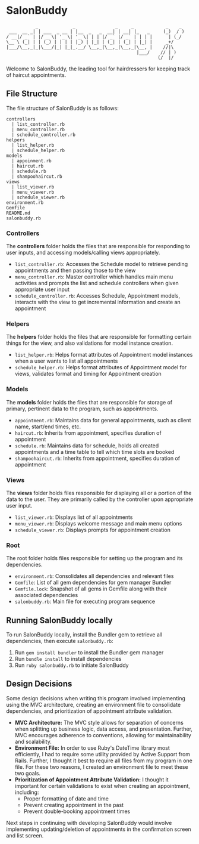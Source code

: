 # SalonBuddy

```
           _             _               _     _            _    _
 ___  __ _| | ___  _ __ | |__  _   _  __| | __| |_   _     (_)  / )
/ __|/ _` | |/ _ \| '_ \| '_ \| | | |/ _` |/ _` | | | |      | (_/
\__ \ (_| | | (_) | | | | |_) | |_| | (_| | (_| | |_| |     _+/
|___/\__,_|_|\___/|_| |_|_.__/ \__,_|\__,_|\__,_|\__, |    //|\
                                                 |___/    // | )
                                                         (/  |/
```

Welcome to SalonBuddy, the leading tool for hairdressers for keeping track of haircut appointments.

## File Structure

The file structure of SalonBuddy is as follows:

```
controllers
  | list_controller.rb
  | menu_controller.rb
  | schedule_controller.rb
helpers
  | list_helper.rb
  | schedule_helper.rb
models
  | appoinment.rb
  | haircut.rb
  | schedule.rb
  | shampoohaircut.rb
views
  | list_viewer.rb
  | menu_viewer.rb
  | schedule_viewer.rb
environment.rb
Gemfile
README.md
salonbuddy.rb
```

### Controllers

The **controllers** folder holds the files that are responsible for responding to user inputs, and accessing models/calling views appropriately.

 * `list_controller.rb`: Accesses the Schedule model to retrieve pending appointments and then passing those to the view
 * `menu_controller.rb`: Master controller which handles main menu activities and prompts the list and schedule controllers when given appropriate user input
 * `schedule_controller.rb`: Accesses Schedule, Appointment models, interacts with the view to get incremental information and create an appointment

### Helpers

The **helpers** folder holds the files that are responsible for formatting certain things for the view, and also validations for model instance creation.

  * `list_helper.rb`: Helps format attributes of Appointment model instances when a user wants to list all appointments
  * `schedule_helper.rb`: Helps format attributes of Appointment model for views, validates format and timing for Appointment creation

### Models

The **models** folder holds the files that are responsible for storage of primary, pertinent data to the program, such as appointments.

  * `appointment.rb`: Maintains data for general appointments, such as client name, start/end times, etc.
  * `haircut.rb`: Inherits from appointment, specifies duration of appointment
  * `schedule.rb`: Maintains data for schedule, holds all created appointments and a time table to tell which time slots are booked
  * `shampoohaircut.rb`: Inherits from appointment, specifies duration of appointment

### Views

The **views** folder holds files responsible for displaying all or a portion of the data to the user. They are primarily called by the controller upon appropriate user input.

  * `list_viewer.rb`: Displays list of all appointments
  * `menu_viewer.rb`: Displays welcome message and main menu options
  * `schedule_viewer.rb`: Displays prompts for appointment creation

### Root

The root folder holds files responsible for setting up the program and its dependencies.

  * `environment.rb`: Consolidates all dependencies and relevant files
  * `Gemfile`: List of all gem dependencies for gem manager Bundler
  * `Gemfile.lock`: Snapshot of all gems in Gemfile along with their associated dependencies
  * `salonbuddy.rb`: Main file for executing program sequence

## Running SalonBuddy locally

To run SalonBuddy locally, install the Bundler gem to retrieve all dependencies, then execute `salonbuddy.rb`:

  1. Run `gem install bundler` to install the Bundler gem manager
  2. Run `bundle install` to install dependencies
  3. Run `ruby salonbuddy.rb` to initiate SalonBuddy

## Design Decisions

Some design decisions when writing this program involved implementing using the MVC architecture, creating an environment file to consolidate dependencies, and prioritization of appointment attribute validation.

  * **MVC Architecture:** The MVC style allows for separation of concerns when splitting up business logic, data access, and presentation. Further, MVC encourages adherence to conventions, allowing for maintainability and scalability.
  * **Environment File:** In order to use Ruby's DateTime library most efficiently, I had to require some utility provided by Active Support from Rails. Further, I thought it best to require all files from my program in one file. For these two reasons, I created an environment file to meet these two goals.
  * **Prioritization of Appointment Attribute Validation:** I thought it important for certain validations to exist when creating an appointment, including:
    * Proper formatting of date and time
    * Prevent creating appointment in the past
    * Prevent double-booking appointment times

Next steps in continuing with developing SalonBuddy would involve implementing updating/deletion of appointments in the confirmation screen and list screen.

